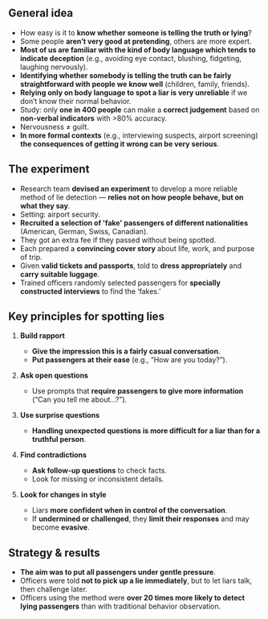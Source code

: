 ## General idea

- How easy is it to **know whether someone is telling the truth or lying**?
- Some people **aren’t very good at pretending**, others are more expert.
- **Most of us are familiar with the kind of body language which tends to indicate deception** (e.g., avoiding eye contact, blushing, fidgeting, laughing nervously).
- **Identifying whether somebody is telling the truth can be fairly straightforward with people we know well** (children, family, friends).
- **Relying only on body language to spot a liar is very unreliable** if we don’t know their normal behavior.
- Study: only **one in 400 people** can make a **correct judgement** based on **non-verbal indicators** with >80% accuracy.
- Nervousness ≠ guilt.
- **In more formal contexts** (e.g., interviewing suspects, airport screening) **the consequences of getting it wrong can be very serious**.

## The experiment

- Research team **devised an experiment** to develop a more reliable method of lie detection — **relies not on how people behave, but on what they say**.
- Setting: airport security.
- **Recruited a selection of 'fake' passengers of different nationalities** (American, German, Swiss, Canadian).
- They got an extra fee if they passed without being spotted.
- Each prepared a **convincing cover story** about life, work, and purpose of trip.
- Given **valid tickets and passports**, told to **dress appropriately** and **carry suitable luggage**.
- Trained officers randomly selected passengers for **specially constructed interviews** to find the ‘fakes.’

## Key principles for spotting lies

1. **Build rapport**
    - **Give the impression this is a fairly casual conversation**.
    - **Put passengers at their ease** (e.g., “How are you today?”).

2. **Ask open questions**
    - Use prompts that **require passengers to give more information** (“Can you tell me about…?”).

3. **Use surprise questions**
    - **Handling unexpected questions is more difficult for a liar than for a truthful person**.

4. **Find contradictions**
    - **Ask follow-up questions** to check facts.
    - Look for missing or inconsistent details.

5. **Look for changes in style**
    - Liars **more confident when in control of the conversation**.
    - If **undermined or challenged**, they **limit their responses** and may become **evasive**.

## Strategy & results
- **The aim was to put all passengers under gentle pressure**.
- Officers were told **not to pick up a lie immediately**, but to let liars talk, then challenge later.
- Officers using the method were **over 20 times more likely to detect lying passengers** than with traditional behavior observation.